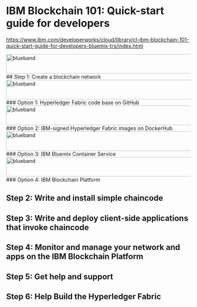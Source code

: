 # IBM Blockchain 101: Quick-start guide for developers
https://www.ibm.com/developerworks/cloud/library/cl-ibm-blockchain-101-quick-start-guide-for-developers-bluemix-trs/index.html

<img src="https://farm5.staticflickr.com/4503/37148677233_71edc5a37b_o.png" width="1041" height="53" alt="blueband">
## Step 1: Create a blockchain network
<img src="https://farm5.staticflickr.com/4503/37148677233_71edc5a37b_o.png" width="1041" height="53" alt="blueband">
### Option 1: Hyperledger Fabric code base on GitHub
<img src="https://farm5.staticflickr.com/4503/37148677233_71edc5a37b_o.png" width="1041" height="53" alt="blueband">
### Option 2: IBM-signed Hyperledger Fabric images on DockerHub
<img src="https://farm5.staticflickr.com/4503/37148677233_71edc5a37b_o.png" width="1041" height="53" alt="blueband">
### Option 3: IBM Bluemix Container Service
<img src="https://farm5.staticflickr.com/4503/37148677233_71edc5a37b_o.png" width="1041" height="53" alt="blueband">
### Option 4: IBM Blockchain Platform

## Step 2: Write and install simple chaincode

## Step 3: Write and deploy client-side applications that invoke chaincode

## Step 4: Monitor and manage your network and apps on the IBM Blockchain Platform

## Step 5: Get help and support

## Step 6: Help Build the Hyperledger Fabric

